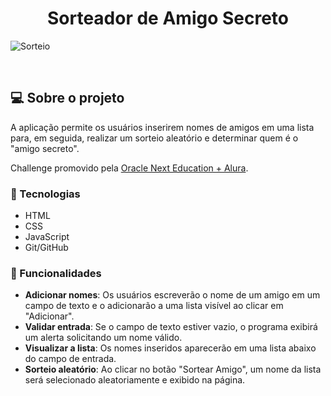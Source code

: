 <h1 align="center">Sorteador de Amigo Secreto</h1>

![Sorteio](https://github.com/user-attachments/assets/1b04ee5a-9592-4fa0-9496-1c3112f7854c)

<br>

## 💻 Sobre o projeto

A aplicação permite os usuários inserirem nomes de amigos em uma lista para, em seguida, realizar um sorteio aleatório e determinar quem é o "amigo secreto".

Challenge promovido pela [Oracle Next Education + Alura](https://www.oracle.com/br/education/oracle-next-education/).

### 🚀 Tecnologias

- HTML
- CSS
- JavaScript
- Git/GitHub

### 📝 Funcionalidades

- **Adicionar nomes**: Os usuários escreverão o nome de um amigo em um campo de texto e o adicionarão a uma lista visível ao clicar em "Adicionar".
- **Validar entrada**: Se o campo de texto estiver vazio, o programa exibirá um alerta solicitando um nome válido.
- **Visualizar a lista**: Os nomes inseridos aparecerão em uma lista abaixo do campo de entrada.
- **Sorteio aleatório**: Ao clicar no botão "Sortear Amigo", um nome da lista será selecionado aleatoriamente e exibido na página.

